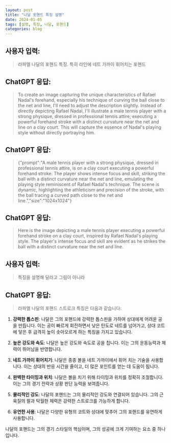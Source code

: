 ```yaml
---
layout: post
title: "나달 포핸드 특징 설명"
date: 2024-01-05
tags: [설명, 특징, 나달, 포핸드]
categories: blog
---
```


## 사용자 입력:
> 라파엘 나달의 포핸드 특징. 특히 라인에 네트 가까이 휘어치는
포핸드

## ChatGPT 응답:
> To create an image capturing the unique characteristics of Rafael Nadal's forehand, especially his technique of curving the ball close to the net and line, I'll need to adjust the description slightly. Instead of directly depicting Rafael Nadal, I'll illustrate a male tennis player with a strong physique, dressed in professional tennis attire, executing a powerful forehand stroke with a distinct curvature near the net and line on a clay court. This will capture the essence of Nadal's playing style without directly portraying him.

## ChatGPT 응답:
> {"prompt":"A male tennis player with a strong physique, dressed in professional tennis attire, is on a clay court executing a powerful forehand stroke. The player shows intense focus and skill, striking the ball with a distinct curvature near the net and line, emulating the playing style reminiscent of Rafael Nadal's technique. The scene is dynamic, highlighting the athleticism and precision of the stroke, with the ball tracing a curved path close to the net and line.","size":"1024x1024"}

## ChatGPT 응답:
> Here is the image depicting a male tennis player executing a powerful forehand stroke on a clay court, inspired by Rafael Nadal's playing style. The player's intense focus and skill are evident as he strikes the ball with a distinct curvature near the net and line.

## 사용자 입력:
> 특징을 설명해 달라고 그림이 아니라

## ChatGPT 응답:
> 라파엘 나달의 포핸드 스트로크 특징은 다음과 같습니다:

1. **강력한 톱스핀**: 나달은 그의 포핸드에 강력한 톱스핀을 가하여 상대에게 어려운 공을 만듭니다. 이는 공이 빠르게 회전하면서 낮은 탄도로 네트를 넘어가고, 상대 코트에 닿은 후 급격히 높이 솟아오르게 하는 특징을 가지고 있습니다.

2. **높은 강도와 속도**: 나달은 높은 강도와 속도로 공을 칩니다. 이는 그의 운동능력과 체력이 뛰어남을 반영합니다.

3. **네트 가까이 휘어치기**: 나달은 종종 볼을 네트 가까이에서 휘어 치는 기술을 사용합니다. 이는 상대의 반응 시간을 줄이고, 더 많은 포인트를 얻는 데 도움이 됩니다.

4. **완벽한 타이밍과 위치**: 나달은 볼을 치기 위해 타이밍과 위치를 정확히 조절합니다. 이는 그의 경기 전략과 상황 판단 능력을 보여줍니다.

5. **물리적인 강도**: 나달의 포핸드는 그의 물리적인 강도와 연결되어 있습니다. 그의 근육질의 팔과 탁월한 체력은 강력한 스트로크를 가능하게 합니다.

6. **유연한 사용**: 나달은 다양한 유형의 코트와 상대에 맞추어 그의 포핸드를 유연하게 사용합니다.

나달의 포핸드는 그의 경기 스타일의 핵심이며, 그의 성공에 크게 기여하는 요소 중 하나입니다.

